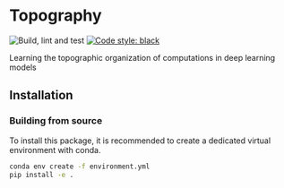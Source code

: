 # Topography

![Build, lint and test](https://github.com/mxmpl/topography/actions/workflows/ubuntu.yml/badge.svg?branch=main)
[![Code style: black](https://img.shields.io/badge/code%20style-black-000000.svg)](https://github.com/psf/black)

Learning the topographic organization of computations in deep learning models

## Installation

### Building from source

To install this package, it is recommended to create a dedicated virtual
environment with conda.

```bash
conda env create -f environment.yml
pip install -e .
```
